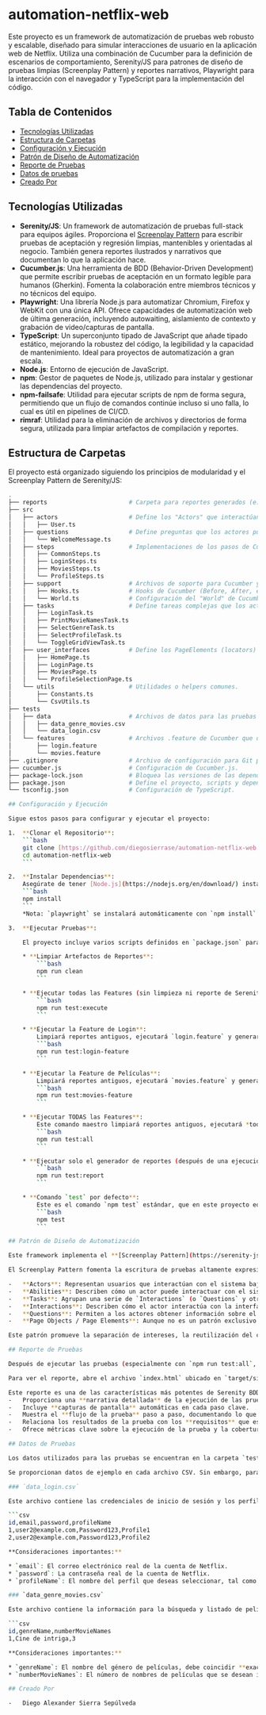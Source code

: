 # automation-netflix-web

Este proyecto es un framework de automatización de pruebas web robusto y escalable, diseñado para simular interacciones de usuario en la aplicación web de Netflix. Utiliza una combinación de Cucumber para la definición de escenarios de comportamiento, Serenity/JS para patrones de diseño de pruebas limpias (Screenplay Pattern) y reportes narrativos, Playwright para la interacción con el navegador y TypeScript para la implementación del código.

## Tabla de Contenidos

- [Tecnologías Utilizadas](#tecnologias-utilizadas)
- [Estructura de Carpetas](#estructura-de-carpetas)
- [Configuración y Ejecución](#configuracion-y-ejecucion)
- [Patrón de Diseño de Automatización](#patron-de-diseno-de-automatizacion)
- [Reporte de Pruebas](#reporte-de-pruebas)
- [Datos de pruebas](#reporte-de-pruebas)
- [Creado Por](#creado-por)

## Tecnologías Utilizadas

-   **Serenity/JS**: Un framework de automatización de pruebas full-stack para equipos ágiles. Proporciona el [Screenplay Pattern](https://serenity-js.org/handbook/design/screenplay-pattern/) para escribir pruebas de aceptación y regresión limpias, mantenibles y orientadas al negocio. También genera reportes ilustrados y narrativos que documentan lo que la aplicación hace.
-   **Cucumber.js**: Una herramienta de BDD (Behavior-Driven Development) que permite escribir pruebas de aceptación en un formato legible para humanos (Gherkin). Fomenta la colaboración entre miembros técnicos y no técnicos del equipo.
-   **Playwright**: Una librería Node.js para automatizar Chromium, Firefox y WebKit con una única API. Ofrece capacidades de automatización web de última generación, incluyendo autowaiting, aislamiento de contexto y grabación de video/capturas de pantalla.
-   **TypeScript**: Un superconjunto tipado de JavaScript que añade tipado estático, mejorando la robustez del código, la legibilidad y la capacidad de mantenimiento. Ideal para proyectos de automatización a gran escala.
-   **Node.js**: Entorno de ejecución de JavaScript.
-   **npm**: Gestor de paquetes de Node.js, utilizado para instalar y gestionar las dependencias del proyecto.
-   **npm-failsafe**: Utilidad para ejecutar scripts de npm de forma segura, permitiendo que un flujo de comandos continúe incluso si uno falla, lo cual es útil en pipelines de CI/CD.
-   **rimraf**: Utilidad para la eliminación de archivos y directorios de forma segura, utilizada para limpiar artefactos de compilación y reportes.

## Estructura de Carpetas

El proyecto está organizado siguiendo los principios de modularidad y el Screenplay Pattern de Serenity/JS:

```bash
.
├── reports                       # Carpeta para reportes generados (e.g., Cucumber JSON, Playwright traces), solo se visualiza después de ejecutar.
├── src
│   ├── actors                    # Define los "Actors" que interactúan con la aplicación.
│   │   ├── User.ts
│   ├── questions                 # Define preguntas que los actores pueden hacer sobre el estado de la aplicación.
│   │   └── WelcomeMessage.ts
│   ├── steps                     # Implementaciones de los pasos de Cucumber.
│   │   ├── CommonSteps.ts
│   │   ├── LoginSteps.ts
│   │   ├── MoviesSteps.ts
│   │   └── ProfileSteps.ts
│   ├── support                   # Archivos de soporte para Cucumber y Serenity/JS.
│   │   ├── Hooks.ts              # Hooks de Cucumber (Before, After, etc.).
│   │   └── World.ts              # Configuración del "World" de Cucumber y Serenity/JS.
│   ├── tasks                     # Define tareas complejas que los actores pueden realizar.
│   │   ├── LoginTask.ts
│   │   ├── PrintMovieNamesTask.ts
│   │   ├── SelectGenreTask.ts
│   │   ├── SelectProfileTask.ts
│   │   └── ToggleGridViewTask.ts
│   ├── user_interfaces           # Define los PageElements (locators) de las páginas web.
│   │   ├── HomePage.ts
│   │   ├── LoginPage.ts
│   │   ├── MoviesPage.ts
│   │   └── ProfileSelectionPage.ts
│   └── utils                     # Utilidades o helpers comunes.
│       ├── Constants.ts
│       └── CsvUtils.ts
├── tests
│   ├── data                      # Archivos de datos para las pruebas (e.g., CSV).
│   │   ├── data_genre_movies.csv
│   │   └── data_login.csv
│   └── features                  # Archivos .feature de Cucumber que describen los escenarios.
│       ├── login.feature
│       └── movies.feature
├── .gitignore                    # Archivo de configuración para Git para ignorar archivos/carpetas.
├── cucumber.js                   # Configuración de Cucumber.js.
├── package-lock.json             # Bloquea las versiones de las dependencias.
├── package.json                  # Define el proyecto, scripts y dependencias.
└── tsconfig.json                 # Configuración de TypeScript.

## Configuración y Ejecución

Sigue estos pasos para configurar y ejecutar el proyecto:

1.  **Clonar el Repositorio**:
    ```bash
    git clone [https://github.com/diegosierrase/automation-netflix-web.git](https://github.com/diegosierrase/automation-netflix-web.git)
    cd automation-netflix-web
    ```

2.  **Instalar Dependencias**:
    Asegúrate de tener [Node.js](https://nodejs.org/en/download/) instalado. Luego, instala todas las dependencias del proyecto usando npm:
    ```bash
    npm install
    ```
    *Nota: `playwright` se instalará automáticamente con `npm install` y descargará los navegadores necesarios.*

3.  **Ejecutar Pruebas**:

    El proyecto incluye varios scripts definidos en `package.json` para ejecutar las pruebas:

    * **Limpiar Artefactos de Reportes**:
        ```bash
        npm run clean
        ```

    * **Ejecutar todas las Features (sin limpieza ni reporte de Serenity)**:
        ```bash
        npm run test:execute
        ```

    * **Ejecutar la Feature de Login**:
        Limpiará reportes antiguos, ejecutará `login.feature` y generará el reporte de Serenity.
        ```bash
        npm run test:login-feature
        ```

    * **Ejecutar la Feature de Películas**:
        Limpiará reportes antiguos, ejecutará `movies.feature` y generará el reporte de Serenity.
        ```bash
        npm run test:movies-feature
        ```

    * **Ejecutar TODAS las Features**:
        Este comando maestro limpiará reportes antiguos, ejecutará *todas* las features (`.feature` files) encontradas en `tests/features/` y sus subcarpetas, y finalmente generará el reporte de Serenity consolidado.
        ```bash
        npm run test:all
        ```

    * **Ejecutar solo el generador de reportes (después de una ejecución de `test:execute` o similar)**:
        ```bash
        npm run test:report
        ```

    * **Comando `test` por defecto**:
        Este es el comando `npm test` estándar, que en este proyecto equivale a `npm run test:all`.
        ```bash
        npm test
        ```

## Patrón de Diseño de Automatización

Este framework implementa el **[Screenplay Pattern](https://serenity-js.org/handbook/design/screenplay-pattern/)** de Serenity/JS.

El Screenplay Pattern fomenta la escritura de pruebas altamente expresivas, mantenibles y extensibles al organizar el código de automatización en torno a los siguientes conceptos:

-   **Actors**: Representan usuarios que interactúan con el sistema bajo prueba, poseyendo `Abilities` para interactuar con la interfaz de usuario (ej. `BrowseTheWebWithPlaywright`) y pudiendo realizar `Tasks` y hacer `Questions`.
-   **Abilities**: Describen cómo un actor puede interactuar con el sistema (ej. `BrowseTheWebWithPlaywright` para interactuar con el navegador, `CallAnApi` para interactuar con APIs, etc.).
-   **Tasks**: Agrupan una serie de `Interactions` (o `Questions` y otras `Tasks`) para lograr un objetivo de negocio. Son verbos de alto nivel.
-   **Interactions**: Describen cómo el actor interactúa con la interfaz de usuario (ej. `Click.on`, `Enter.theValue`, `Wait.until`).
-   **Questions**: Permiten a los actores obtener información sobre el estado de la aplicación para realizar aserciones.
-   **Page Objects / Page Elements**: Aunque no es un patrón exclusivo de Screenplay, se utilizan para encapsular los selectores de elementos de la interfaz de usuario, haciéndolos más robustos y reusables. En Serenity/JS, se representan como `PageElement` y `PageElements`.

Este patrón promueve la separación de intereses, la reutilización del código y una mayor legibilidad de las pruebas, haciéndolas parecer historias de usuarios.        

## Reporte de Pruebas

Después de ejecutar las pruebas (especialmente con `npm run test:all`, `npm run test:login-feature`, `npm run test:movies-feature` o `npm test`), se generará un reporte de Serenity BDD en la carpeta `target/site/serenity`.

Para ver el reporte, abre el archivo `index.html` ubicado en `target/site/serenity/index.html` en tu navegador web.

Este reporte es una de las características más potentes de Serenity BDD:
-   Proporciona una **narrativa detallada** de la ejecución de las pruebas.
-   Incluye **capturas de pantalla** automáticas en cada paso clave.
-   Muestra el **flujo de la prueba** paso a paso, documentando lo que la aplicación hace.
-   Relaciona los resultados de la prueba con los **requisitos** que están siendo cubiertos (aunque en este template no hay tags de requisitos explícitos, Serenity tiene la capacidad).
-   Ofrece métricas clave sobre la ejecución de la prueba y la cobertura.

## Datos de Pruebas

Los datos utilizados para las pruebas se encuentran en la carpeta `tests/data/`.

Se proporcionan datos de ejemplo en cada archivo CSV. Sin embargo, para poder ejecutar las pruebas exitosamente en el entorno real de Netflix, **es indispensable reemplazar estos datos de ejemplo con información real y válida de una cuenta de Netflix activa**.

### `data_login.csv`

Este archivo contiene las credenciales de inicio de sesión y los perfiles de usuario.

```csv
id,email,password,profileName
1,user2@example.com,Password123,Profile1
2,user2@example.com,Password123,Profile2

**Consideraciones importantes:**

* `email`: El correo electrónico real de la cuenta de Netflix.
* `password`: La contraseña real de la cuenta de Netflix.
* `profileName`: El nombre del perfil que deseas seleccionar, tal como aparece exactamente en tu cuenta de Netflix (sensible a mayúsculas y minúsculas, espacios, etc.).

### `data_genre_movies.csv`

Este archivo contiene la información para la búsqueda y listado de películas por género.

```csv
id,genreName,numberMovieNames
1,Cine de intriga,3

**Consideraciones importantes:**

* `genreName`: El nombre del género de películas, debe coincidir **exactamente** con el nombre que aparece en la interfaz de Netflix Colombia (o la región de tu cuenta). Por ejemplo: "Cine de intriga", "Películas de acción", "Series de TV", etc.
* `numberMovieNames`: El número de nombres de películas que se desean imprimir de ese género.

## Creado Por

-   Diego Alexander Sierra Sepúlveda